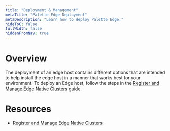 ```yaml
---
title: "Deployment & Management"
metaTitle: "Palette Edge Deployment"
metaDescription: "Learn how to deploy Palette Edge."
hideToC: false
fullWidth: false
hiddenFromNav: true
---
```


# Overview

The deployment of an edge host contains different options that are intended to help install the edge host in a manner that works best for your environment. To deploy an Edge host, follow the steps in the [Register and Manage Edge Native Clusters](/clusters/edge/deployment/native) guide.


# Resources 

- [Register and Manage Edge Native Clusters](/clusters/edge/deployment/native)